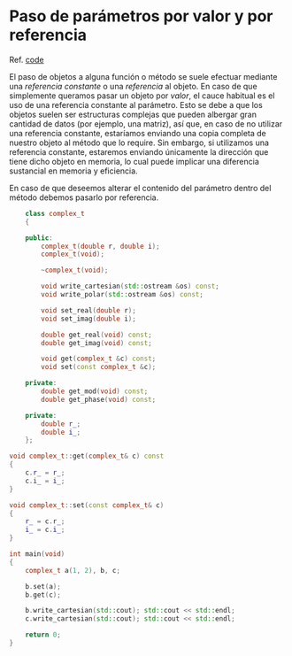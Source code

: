 # Paso de parámetros por valor y por referencia

Ref. [code](https://github.com/RieraULL/AED-ULL/blob/master/code/code5.cpp)

El paso de objetos a alguna función o método se suele efectuar mediante una _referencia constante_ o una _referencia_ al objeto. En caso de que simplemente queramos pasar un objeto por _valor_, el cauce habitual es el uso de una referencia constante al parámetro. Esto se debe a que los objetos suelen ser estructuras complejas que pueden albergar gran cantidad de datos \(por ejemplo, una matriz\), así que, en caso de no utilizar una referencia constante, estaríamos enviando una copia completa de nuestro objeto al método que lo require. Sin embargo, si utilizamos una referencia constante, estaremos enviando únicamente la dirección que tiene dicho objeto en memoria, lo cual puede implicar una diferencia sustancial en memoria y eficiencia.

En caso de que deseemos alterar el contenido del parámetro dentro del método debemos pasarlo por referencia.

```cpp
	class complex_t
	{

	public:
		complex_t(double r, double i);
		complex_t(void);

		~complex_t(void);

		void write_cartesian(std::ostream &os) const;
		void write_polar(std::ostream &os) const;

		void set_real(double r);
		void set_imag(double i);

		double get_real(void) const;
		double get_imag(void) const;

		void get(complex_t &c) const;
		void set(const complex_t &c);

	private:
		double get_mod(void) const;
		double get_phase(void) const;

	private:
		double r_;
		double i_;
	};
```

```cpp
void complex_t::get(complex_t& c) const
{
    c.r_ = r_;
    c.i_ = i_;
}

void complex_t::set(const complex_t& c)
{
    r_ = c.r_;
    i_ = c.i_;
}
```


```cpp
int main(void)
{
    complex_t a(1, 2), b, c;

    b.set(a);
    b.get(c);

    b.write_cartesian(std::cout); std::cout << std::endl;
    c.write_cartesian(std::cout); std::cout << std::endl;

    return 0;
}
```



